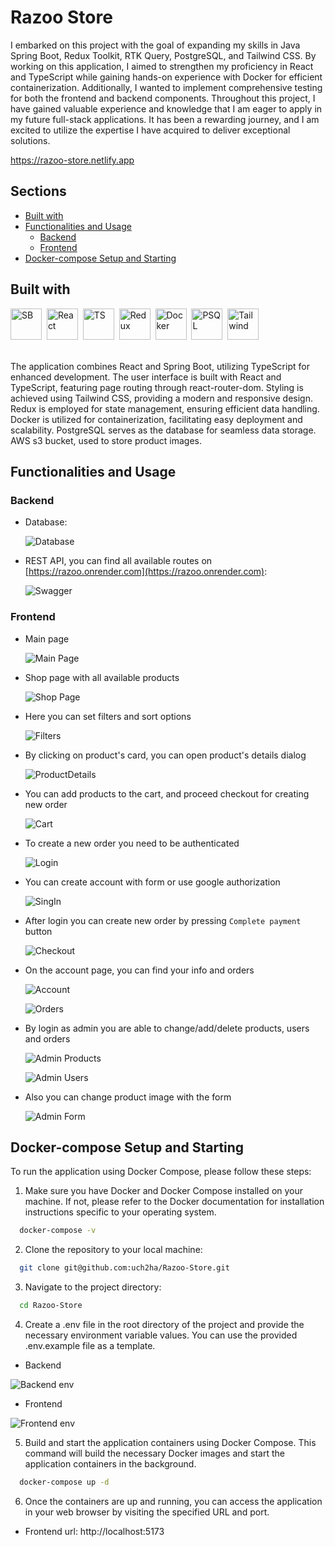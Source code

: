 # Razoo Store

I embarked on this project with the goal of expanding my skills in Java Spring Boot, Redux Toolkit, RTK Query, PostgreSQL, and Tailwind CSS.
By working on this application, I aimed to strengthen my proficiency in React and TypeScript while gaining hands-on experience with Docker for efficient containerization. Additionally, I wanted to implement comprehensive testing for both the frontend and backend components.
Throughout this project, I have gained valuable experience and knowledge that I am eager to apply in my future full-stack applications. It has been a rewarding journey, and I am excited to utilize the expertise I have acquired to deliver exceptional solutions.

https://razoo-store.netlify.app

## Sections

- [Built with](#built-with)
- [Functionalities and Usage](#functionalities-and-usage)
  - [Backend](#backend)
  - [Frontend](#frontend)
- [Docker-compose Setup and Starting](#docker-compose-setup-and-starting)

## Built with

<!-- ICONS found at: ht<rtps://github.com/devicons/devicon/tree/master/icons -->
<div> 
      <img src="https://raw.githubusercontent.com/devicons/devicon/master/icons/spring/spring-original-wordmark.svg" title="SB" alt="SB" width="50" height="50"/>&nbsp;
      <img src="https://raw.githubusercontent.com/devicons/devicon/master/icons/react/react-original-wordmark.svg" title="React" alt="React" width="50" height="50"/>&nbsp;
      <img src="https://raw.githubusercontent.com/devicons/devicon/master/icons/typescript/typescript-original.svg" title="TS" alt="TS" width="50" height="50"/>&nbsp;
      <img src="https://raw.githubusercontent.com/devicons/devicon/master/icons/redux/redux-original.svg" title="Redux" alt="Redux" width="50" height="50"/>&nbsp;
      <img src="https://raw.githubusercontent.com/devicons/devicon/master/icons/docker/docker-original-wordmark.svg" title="Docker" alt="Docker" width="50" height="50"/>&nbsp;
      <img src="https://raw.githubusercontent.com/devicons/devicon/master/icons/postgresql/postgresql-original-wordmark.svg" title="PSQL" alt="PSQL" width="50" height="50"/>&nbsp;
      <img src="https://raw.githubusercontent.com/devicons/devicon/master/icons/tailwindcss/tailwindcss-original-wordmark.svg" title="Tailwind" alt="Tailwind" width="50" height="50"/>&nbsp;
</div>
<br>

The application combines React and Spring Boot, utilizing TypeScript for enhanced development. The user interface is built with React and TypeScript, featuring page routing through react-router-dom. Styling is achieved using Tailwind CSS, providing a modern and responsive design. Redux is employed for state management, ensuring efficient data handling. Docker is utilized for containerization, facilitating easy deployment and scalability. PostgreSQL serves as the database for seamless data storage. AWS s3 bucket, used to store product images.

## Functionalities and Usage

### Backend

- Database:

  ![Database](screenshots/database.jpg)

- REST API, you can find all available routes on [https://razoo.onrender.com](https://razoo.onrender.com):

  ![Swagger](screenshots/swagger.jpg)

### Frontend

- Main page

  ![Main Page](screenshots/mainPage.jpg)

- Shop page with all available products

  ![Shop Page](screenshots/shopPage.jpg)

- Here you can set filters and sort options

  ![Filters ](screenshots/filters.jpg)

- By clicking on product's card, you can open product's details dialog

  ![ProductDetails ](screenshots/productDetails.jpg)

- You can add products to the cart, and proceed checkout for creating new order

  ![Cart ](screenshots/cartPage.jpg)

- To create a new order you need to be authenticated

  ![Login ](screenshots/loginPage.jpg)

- You can create account with form or use google authorization

  ![SingIn ](screenshots/singInPage.jpg)

- After login you can create new order by pressing `Complete payment` button

  ![Checkout ](screenshots/checkoutPage.jpg)

- On the account page, you can find your info and orders

  ![Account ](screenshots/accountPage.jpg)

  ![Orders ](screenshots/orderPage.jpg)

- By login as admin you are able to change/add/delete products, users and orders

  ![Admin Products ](screenshots/adminProducts.jpg)

  ![Admin Users ](screenshots/adminUsers.jpg)

- Also you can change product image with the form

  ![Admin Form ](screenshots/adminForm.jpg)

## Docker-compose Setup and Starting

To run the application using Docker Compose, please follow these steps:

1. Make sure you have Docker and Docker Compose installed on your machine. If not, please refer to the Docker documentation for installation instructions specific to your operating system.

```sh
  docker-compose -v
```

2. Clone the repository to your local machine:

```sh
  git clone git@github.com:uch2ha/Razoo-Store.git
```

3. Navigate to the project directory:

```sh
  cd Razoo-Store
```

4. Create a .env file in the root directory of the project and provide the necessary environment variable values. You can use the provided .env.example file as a template.

- Backend

![Backend env ](screenshots/backend_env.png)

- Frontend

![Frontend env ](screenshots/frontend_env.png)

5. Build and start the application containers using Docker Compose. This command will build the necessary Docker images and start the application containers in the background.

```sh
  docker-compose up -d
```

6. Once the containers are up and running, you can access the application in your web browser by visiting the specified URL and port.

- Frontend url: http://localhost:5173
